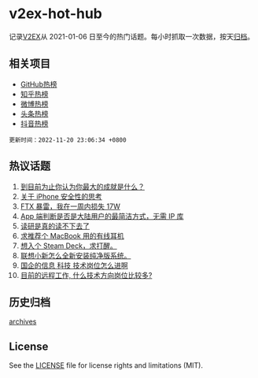 # v2ex-hot-hub

 记录[V2EX](https://www.v2ex.com/)从 2021-01-06 日至今的热门话题。每小时抓取一次数据，按天[归档](archives)。
 
 ## 相关项目

- [GitHub热榜](https://github.com/snaildev/github-hot-hub)
- [知乎热榜](https://github.com/snaildev/zhihu-hot-hub)
- [微博热榜](https://github.com/snaildev/weibo-hot-hub)
- [头条热榜](https://github.com/snaildev/toutiao-hot-hub)
- [抖音热榜](https://github.com/snaildev/douyin-hot-hub)


 `更新时间：2022-11-20 23:06:34 +0800`

## 热议话题

1. [到目前为止你认为你最大的成就是什么？](https://www.v2ex.com/t/896580)
1. [关于 iPhone 安全性的思考](https://www.v2ex.com/t/896534)
1. [FTX 暴雷，我在一周内损失 17W](https://www.v2ex.com/t/896592)
1. [App 端判断是否是大陆用户的最简洁方式，无需 IP 库](https://www.v2ex.com/t/896602)
1. [读研是真的读不下去了](https://www.v2ex.com/t/896530)
1. [求推荐个 MacBook 用的有线耳机](https://www.v2ex.com/t/896501)
1. [想入个 Steam Deck，求打醒。](https://www.v2ex.com/t/896537)
1. [联想小新怎么全新安装纯净版系统。](https://www.v2ex.com/t/896584)
1. [国企的信息 科技 技术岗位怎么进啊](https://www.v2ex.com/t/896533)
1. [目前的远程工作, 什么技术方向岗位比较多?](https://www.v2ex.com/t/896516)

## 历史归档

[archives](archives)

## License

See the [LICENSE](LICENSE) file for license rights and limitations (MIT).
